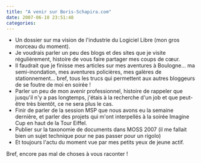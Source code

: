 ```yaml
---
title: "A venir sur Boris-Schapira.com"
date: 2007-06-10 23:51:48
categories:
---
```


*   Un dossier sur ma vision de l'industrie du Logiciel Libre (mon gros morceau du moment).
*   Je voudrais parler un peu des blogs et des sites que je visite régulièrement, histoire de vous faire partager mes coups de cœur.
*   Il faudrait que je finisse mes articles sur mes aventures à Boulogne… ma semi-inondation, mes aventures policières, mes galères de stationnement… bref, tous les trucs qui permettent aux autres bloggeurs de se foutre de moi en soirée&nbsp;!
*   Parler un peu de mon avenir professionnel, histoire de rappeler que jusqu'il n'y a pas longtemps, j'étais à la recherche d'un job et que peut-être très bientôt, ce ne sera plus le cas.
*   Finir de parler de la session MSP que nous avons eu la semaine dernière, et parler des projets qui m'ont interpellés à la soirée Imagine Cup en haut de la Tour Eiffel.
*   Publier sur la taxonomie de documents dans MOSS 2007 (il me fallait bien un sujet technique pour ne pas passer pour un rigolo)
*   Et toujours l'actu du moment vue par mes petits yeux de jeune actif.

Bref, encore pas mal de choses à vous raconter&nbsp;!